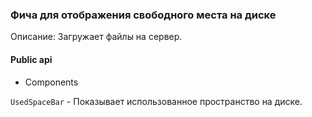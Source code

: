 ### Фича для отображения свободного места на диске

Описание: Загружает файлы на сервер.

#### Public api

-   Components

`UsedSpaceBar` - Показывает использованное пространство на диске.
